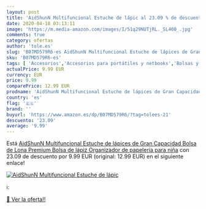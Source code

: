 ```yaml
---
layout: post
title: 'AidShunN Multifuncional Estuche de lápic al 23.09 % de descuento'
date: 2020-04-18 03:13:11
image: 'https://m.media-amazon.com/images/I/51q29NUTjRL._SL400_.jpg'
comments: true
category: ofertas
author: 'tole.es'
slug: 'B07MD579R6-es AidShunN Multifuncional Estuche de lápices de Gran...'
sku: 'B07MD579R6-es'
tags: [ 'Accesorios','Accesorios para portátiles y netbooks','Bolsas y fundas para portátiles y netbooks','Informática','Mochilas para portátiles y netbooks','lápices','lápiz', ]
actualPrice: 9.99 EUR
currency: EUR
price: 9.99
comparePrice: 12.99 EUR
prodname: 'AidShunN Multifuncional Estuche de lápices de Gran Capacidad Bolsa de Lona Premium Bolsa de lápiz Organizador de papelería para niña'
country: 'es'
flag: '🇪🇸'
brand: ''
buyurl: 'https://www.amazon.es/dp/B07MD579R6/?tag=tolees-21'
descuento: '23.09'
average: '9.99'
---
```


Está [AidShunN Multifuncional Estuche de lápices de Gran Capacidad Bolsa de Lona Premium Bolsa de lápiz Organizador de papelería para niña](https://www.amazon.es/dp/B07MD579R6/?tag=tolees-21) con 23.09 de descuento por 9.99 EUR (original: 12.99 EUR) en el siguiente enlace!

[![AidShunN Multifuncional Estuche de lápic](https://m.media-amazon.com/images/I/51q29NUTjRL._SL400_.jpg)](https://www.amazon.es/dp/B07MD579R6/?tag=tolees-21)

ℹ️:


[🛒 Ver la oferta!!](https://www.amazon.es/dp/B07MD579R6/?tag=tolees-21)
